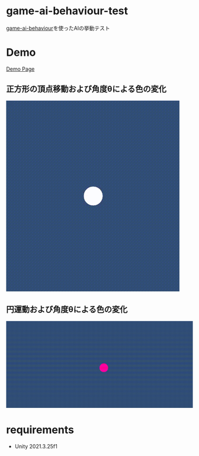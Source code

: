 # game-ai-behaviour-test

[game-ai-behaviour](https://github.com/DaitokuAmy/game-ai-behaviour)を使ったAIの挙動テスト

# Demo

[Demo Page](https://ayutaz.github.io/game-ai-behaviour-test/WebGL/)

## 正方形の頂点移動および角度θによる色の変化
![](Docs/move_square_color.gif)

## 円運動および角度θによる色の変化
![](Docs/move_circle_color.gif)

# requirements
* Unity 2021.3.25f1
